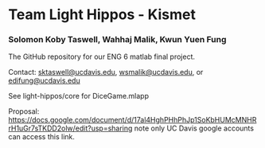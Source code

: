 # Team Light Hippos - Kismet
### Solomon Koby Taswell, Wahhaj Malik, Kwun Yuen Fung

The GitHub repository for our ENG 6 matlab final project.

Contact: sktaswell@ucdavis.edu, wsmalik@ucdavis.edu, or edifung@ucdavis.edu 

See light-hippos/core for DiceGame.mlapp

Proposal: https://docs.google.com/document/d/17al4HghPHhPhJp1SoKbHUMcMNHRrH1uGr7sTKDD2olw/edit?usp=sharing note only UC Davis google accounts can access this link.

